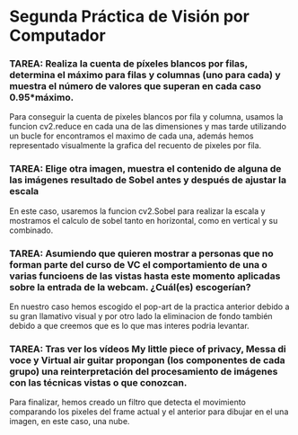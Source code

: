 # Segunda Práctica de Visión por Computador

### TAREA: Realiza la cuenta de píxeles blancos por filas, determina el máximo para filas y columnas (uno para cada) y muestra el número de valores que superan en cada caso 0.95*máximo.

Para conseguir la cuenta de pixeles blancos por fila y columna, usamos la funcion cv2.reduce en cada una de las dimensiones y mas tarde utilizando un bucle for encontramos el maximo de cada una, además hemos representado visualmente la grafica del recuento de pixeles por fila.


### TAREA: Elige otra imagen, muestra el contenido de alguna de las imágenes resultado de Sobel antes y después de ajustar la escala

En este caso, usaremos la funcion cv2.Sobel para realizar la escala y mostramos el calculo de sobel tanto en horizontal, como en vertical y su combinado.

### TAREA: Asumiendo que quieren mostrar a personas que no forman parte del curso de VC el comportamiento de una o varias funcioens de las vistas hasta este momento aplicadas sobre la entrada de la webcam. ¿Cuál(es) escogerían?

En nuestro caso hemos escogido el pop-art de la practica anterior debido a su gran llamativo visual y por otro lado la eliminacion de fondo también debido a que creemos que es lo que mas interes podria levantar.

### TAREA: Tras ver los vídeos My little piece of privacy, Messa di voce y Virtual air guitar propongan (los componentes de cada grupo) una reinterpretación del procesamiento de imágenes con las técnicas vistas o que conozcan.

Para finalizar, hemos creado un filtro que detecta el movimiento comparando los pixeles del frame actual y el anterior para dibujar en el una imagen, en este caso, una nube.
